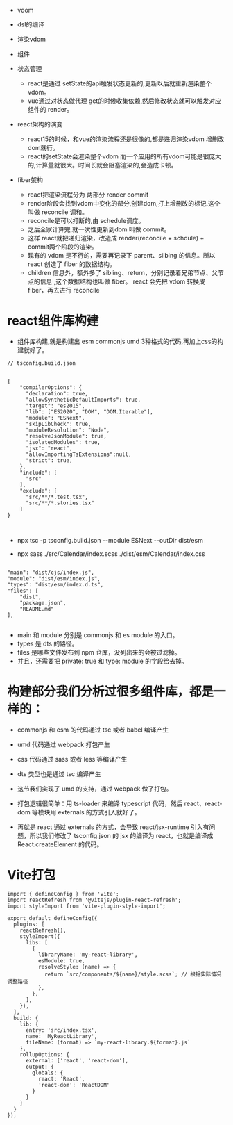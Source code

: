 * vdom
* dsl的编译
* 渲染vdom
* 组件
* 状态管理
    - react是通过 setState的api触发状态更新的,更新以后就重新渲染整个vdom。
    - vue通过对状态做代理 get的时候收集依赖,然后修改状态就可以触发对应组件的 render。

* react架构的演变
    - react15的时候，和vue的渲染流程还是很像的,都是递归渲染vdom 增删改dom就行。
    - react的setState会渲染整个vdom 而一个应用的所有vdom可能是很庞大的,计算量就很大。时间长就会阻塞渲染的,会造成卡顿。
* fiber架构    
    - react把渲染流程分为 两部分 render commit
    - render阶段会找到vdom中变化的部分,创建dom,打上增删改的标记,这个叫做 reconcile 调和。
    - reconcile是可以打断的,由 schedule调度。
    - 之后全家计算完,就一次性更新到dom 叫做 commit。
    - 这样 react就把递归渲染，改造成 render(reconcile + schdule) + commit两个阶段的渲染。 
    - 现有的 vdom 是不行的，需要再记录下 parent、silbing 的信息。所以 react 创造了 fiber 的数据结构。
    - children 信息外，额外多了 sibling、return，分别记录着兄弟节点、父节点的信息 ,这个数据结构也叫做 fiber。 react 会先把 vdom 转换成 fiber，再去进行 reconcile  




# react组件库构建
* 组件库构建,就是构建出 esm  commonjs umd 3种格式的代码,再加上css的构建就好了。

```
// tsconfig.build.json


{
    "compilerOptions": {
      "declaration": true,
      "allowSyntheticDefaultImports": true,
      "target": "es2015",
      "lib": ["ES2020", "DOM", "DOM.Iterable"],
      "module": "ESNext",
      "skipLibCheck": true,
      "moduleResolution": "Node",
      "resolveJsonModule": true,
      "isolatedModules": true,
      "jsx": "react",  
      "allowImportingTsExtensions":null,
      "strict": true,
    },
    "include": [
      "src"
    ],
    "exclude": [
      "src/**/*.test.tsx",
      "src/**/*.stories.tsx"
    ]
}



```
* npx tsc -p tsconfig.build.json --module ESNext --outDir dist/esm

* npx sass ./src/Calendar/index.scss ./dist/esm/Calendar/index.css

```

"main": "dist/cjs/index.js",
"module": "dist/esm/index.js",
"types": "dist/esm/index.d.ts",
"files": [
    "dist",
    "package.json",
    "README.md"
],


```
* main 和 module 分别是 commonjs 和 es module 的入口。
* types 是 dts 的路径。
* files 是哪些文件发布到 npm 仓库，没列出来的会被过滤掉。
* 并且，还需要把 private: true 和 type: module 的字段给去掉。




# 构建部分我们分析过很多组件库，都是一样的：
* commonjs 和 esm 的代码通过 tsc 或者 babel 编译产生
* umd 代码通过 webpack 打包产生
* css 代码通过 sass 或者 less 等编译产生
* dts 类型也是通过 tsc 编译产生

* 这节我们实现了 umd 的支持，通过 webpack 做了打包。
* 打包逻辑很简单：用 ts-loader 来编译 typescript 代码，然后 react、react-dom 等模块用 externals 的方式引入就好了。
* 再就是 react 通过 externals 的方式，会导致 react/jsx-runtime 引入有问题，所以我们修改了 tsconfig.json 的 jsx 的编译为 react，也就是编译成 React.createElement 的代码。



# Vite打包

```
import { defineConfig } from 'vite';
import reactRefresh from '@vitejs/plugin-react-refresh';
import styleImport from 'vite-plugin-style-import';

export default defineConfig({
  plugins: [
    reactRefresh(),
    styleImport({
      libs: [
        {
          libraryName: 'my-react-library',
          esModule: true,
          resolveStyle: (name) => {
            return `src/components/${name}/style.scss`; // 根据实际情况调整路径
          },
        },
      ],
    }),
  ],
  build: {
    lib: {
      entry: 'src/index.tsx',
      name: 'MyReactLibrary',
      fileName: (format) => `my-react-library.${format}.js`
    },
    rollupOptions: {
      external: ['react', 'react-dom'],
      output: {
        globals: {
          react: 'React',
          'react-dom': 'ReactDOM'
        }
      }
    }
  }
});


```